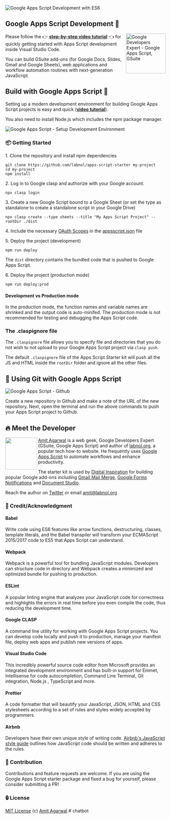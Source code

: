 ![Google Apps Script Development with ES6](https://digitalinspiration.com/images/google-apps-script-development.png)

## Google Apps Script Development 💯

<img alt="Google Developers Expert - Google Apps Script, GSuite" align="right" height="125" src="https://i.imgur.com/4URbCoDl.png">

Please follow the 👉 **[step-by-step video tutorial](https://www.youtube.com/watch?v=KxdCIbeO4Uk)** 👈 for quickly getting started with Apps Script development inside Visual Studio Code.

You can build GSuite add-ons (for Google Docs, Slides, Gmail and Google Sheets), web applications and workflow automation routines with next-generation JavaScript.

## Build with Google Apps Script 🚀

Setting up a modern development environment for building Google Apps Script projects is easy and quick (**[video tutorial](https://www.youtube.com/watch?v=KxdCIbeO4Uk)**).

You also need to install Node.js which includes the npm package manager.

![Google Apps Script - Setup Development Environment](https://www.labnol.org/media/npm-install.gif)

### :package: Getting Started

1\. Clone the repository and install npm dependencies

```
git clone https://github.com/labnol/apps-script-starter my-project
cd my-project
npm install
```

2\. Log in to Google clasp and authorize with your Google account.

```
npx clasp login
```

3\. Create a new Google Script bound to a Google Sheet (or set the type as standalone to create a standalone script in your Google Drive)

```
npx clasp create --type sheets --title "My Apps Script Project" --rootDir ./dist
```

4\. Include the necessary [OAuth Scopes](https://github.com/labnol/apps-script-starter/blob/master/scopes.md) in the [appsscript.json](https://github.com/labnol/apps-script-starter/blob/master/appsscript.json) file

5\. Deploy the project (development)

```
npm run deploy
```

The `dist` directory contains the bundled code that is pushed to Google Apps Script.

6\. Deploy the project (production mode)

```
npm run deploy:prod
```

#### Development vs Production mode

In the production mode, the function names and variable names are shrinked and the output code is auto-minifed. The production mode is not recommended for testing and debugging the Apps Script code.

### The .claspignore file

The `.claspignore` file allows you to specify file and directories that you do not wish to not upload to your Google Apps Script project via `clasp push`.

The default `.claspignore` file of the Apps Script Starter kit will push all the JS and HTML inside the `rootDir` folder and ignore all the other files.

## :beginner: Using Git with Google Apps Script

![Google Apps Script - Github](https://www.labnol.org/media/github-apps-script.png)

Create a new repository in Github and make a note of the URL of the new repository. Next, open the terminal and run the above commands to push your Apps Script project to Github.

## :fire: Meet the Developer

<img align="left" width="100" height="100" src="https://pbs.twimg.com/profile_images/1144978512832368640/Ej7Zz7E9_400x400.jpg">

[Amit Agarwal](https://digitalinspiration.com/google-developer) is a web geek, Google Developers Expert (GSuite, Google Apps Script) and author of [labnol.org](https://www.labnol.org/), a popular tech how-to website. He frequently uses [Google Apps Script](https://ctrlq.org/) to automate workflows and enhance productivity.

The starter kit is used by [Digital Inspiration](https://digitalinspiration.com/) for building popular Google add-ons including [Gmail Mail Merge](https://chrome.google.com/webstore/detail/mail-merge-with-attachmen/nifmcbjailaccmombpjjpijjbfoicppp), [Google Forms Notifications](https://chrome.google.com/webstore/detail/email-notifications-for-f/acknfdkglemcidajjmehljifccmflhkm) and [Document Studio](https://chrome.google.com/webstore/detail/document-studio/nhgeilcelhkmajkfgmgldbinmgjjajlb).

Reach the author on [Twitter](https://twitter.com/labnol) or email amit@labnol.org

### :star2: Credit/Acknowledgment

#### Babel

Write code using ES6 features like arrow functions, destructuring, classes, template literals, and the Babel transpiler will transform your ECMAScript 2015/2017 code to ES5 that Apps Script can understand.

#### Webpack

Webpack is a powerful tool for bundling JavaScript modules. Developers can structure code in directory and Webpack creates a minimized and optimized bundle for pushing to production.

#### ESLint

A popular linting engine that analyzes your JavaScript code for correctness and highlights the errors in real time before you even compile the code, thus reducing the development time.

#### Google CLASP

A command line utility for working with Google Apps Script projects. You can develop code locally and push it to production, manage your manifest file, deploy web apps and publish new versions of apps.

#### Visual Studio Code

This incredibly powerful source code editor from Microsoft provides an integrated development environment and has built-in support for Emmet, Intellisense for code autocompletion, Command Line Terminal, Git integration, Node.js , TypeScript and more.

#### Prettier

A code formatter that will beautify your JavaScript, JSON, HTML and CSS stylesheets according to a set of rules and styles widely accepted by programmers.

#### Airbnb

Developers have their own unique style of writing code. [Airbnb's JavaScript style guide](https://github.com/airbnb/javascript/blob/master/README.md#airbnb-javascript-style-guide-) outlines how JavaScript code should be written and adheres to the rules.

### :cherry_blossom: Contribution

Contributions and feature requests are welcome. If you are using the Google Apps Script starter package and fixed a bug for yourself, please consider submitting a PR!

### :lock: License

[MIT License](https://github.com/labnol/apps-script-starter/blob/master/LICENSE) (c) [Amit Agarwal](https://digitalinspiration.com/google-developer)
#   c h a t b o t  
 